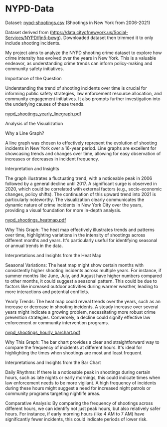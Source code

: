 # NYPD-Data

Dataset: [nypd-shootings.csv](https://github.com/shivenarya5/NYPD-Data/files/13386422/nypd-shootings.csv) (Shootings in New York from 2006-2021)

Dataset derived from (https://data.cityofnewyork.us/Social-Services/NYPD/fjn5-bxwg). Downloaded dataset then trimmed it to only include shooting incidents.

My project aims to analyze the NYPD shooting crime dataset to explore how crime intensity has evolved over the years in New York. 
This is a valuable endeavor, as understanding crime trends can inform policy-making and community safety initiatives.

Importance of the Question

Understanding the trend of shooting incidents over time is crucial for informing public safety strategies, law enforcement resource allocation, and community engagement initiatives. It also prompts further investigation into the underlying causes of these trends.

[nypd_shootings_yearly_linegraph.pdf](https://github.com/shivenarya5/NYPD-Data/files/13481463/nypd_shootings_yearly_linegraph.pdf)

Analysis of the Visualization

Why a Line Graph?

A line graph was chosen to effectively represent the evolution of shooting incidents in New York over a 16-year period. Line graphs are excellent for showcasing trends and changes over time, allowing for easy observation of increases or decreases in incident frequency.

Interpretation and Insights

The graph illustrates a fluctuating trend, with a noticeable peak in 2006 followed by a general decline until 2017.
A significant surge is observed in 2020, which could be correlated with external factors (e.g., socio-economic changes, policy shifts). The continuation of this upward trend into 2021 is particularly noteworthy.
The visualization clearly communicates the dynamic nature of crime incidents in New York City over the years, providing a visual foundation for more in-depth analysis.

[nypd_shootings_heatmap.pdf](https://github.com/shivenarya5/NYPD-Data/files/13481436/nypd_shootings_heatmap.pdf)

Why This Graph: The heat map effectively illustrates trends and patterns over time, highlighting variations in the intensity of shootings across different months and years. It's particularly useful for identifying seasonal or annual trends in the data.

Interpretations and Insights from the Heat Map

Seasonal Variations: The heat map might show certain months with consistently higher shooting incidents across multiple years. For instance, if summer months like June, July, and August have higher numbers compared to other months, it could suggest a seasonal pattern. This could be due to factors like increased outdoor activities during warmer weather, leading to more interactions and potential conflicts.

Yearly Trends: The heat map could reveal trends over the years, such as an increase or decrease in shooting incidents. A steady increase over several years might indicate a growing problem, necessitating more robust crime prevention strategies. Conversely, a decline could signify effective law enforcement or community intervention programs.

[nypd_shootings_hourly_barchart.pdf](https://github.com/shivenarya5/NYPD-Data/files/13481439/nypd_shootings_hourly_barchart.pdf)

Why This Graph: The bar chart provides a clear and straightforward way to compare the frequency of incidents at different hours. It's ideal for highlighting the times when shootings are most and least frequent.

Interpretations and Insights from the Bar Chart

Daily Rhythms: If there is a noticeable peak in shootings during certain hours, such as late nights or early mornings, this could indicate times when law enforcement needs to be more vigilant. A high frequency of incidents during these hours might suggest a need for increased night patrols or community programs targeting nightlife areas.

Comparative Analysis: By comparing the frequency of shootings across different hours, we can identify not just peak hours, but also relatively safer hours. For instance, if early morning hours (like 4 AM to 7 AM) have significantly fewer incidents, this could indicate periods of lower risk.

